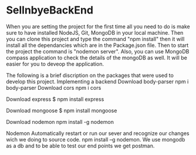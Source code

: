 # SellnbyeBackEnd

When you are setting the project for the first time all you need to do is make sure to have installed NodeJS, Git, MongoDB in your local machine. 
Then you can clone this project and type the command "npm install" then it will install all the dependancies which are in the Package.json file.
Then to start the project the command is "nodemon server".
Also, you can use MongoDB compass application to check the details of the mongoDB as well. It will be easier for you to deveop the application.

The following is a brief discription on the packages that were used to develop this project.
Implementing a backend
Download body-parser
npm i body-parser
Download cors
npm i cors


Download express
$ npm install express

Download mongoose
$ npm install mongoose


Download nodemon
npm install -g nodemon

Nodemon
Automatically restart or run our sever and recognize our changes wich we doing to source code.
	npm install –g nodemon.
We use mongodb as a db and to be able to test our end points we get postman.
